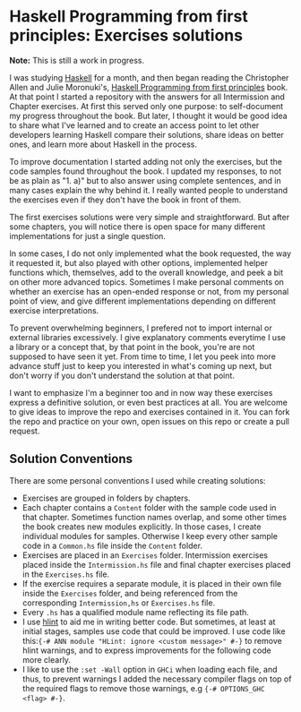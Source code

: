 # Haskell Programming from first principles: Exercises solutions

**Note:** This is still a work in progress.

I was studying [Haskell](https://www.haskell.org/) for a month, and then began reading the Christopher Allen and Julie Moronuki's, [Haskell Programming from first principles](http://haskellbook.com/) book. At that point I started a repository with the answers for all Intermission and Chapter exercises. At first this served only one purpose: to self-document my progress throughout the book. But later, I thought it would be good idea to share what I've learned and to create an access point to let other developers learning Haskell compare their solutions, share ideas on better ones, and learn more about Haskell in the process.

To improve documentation I started adding not only the exercises, but the code samples found throughout the book. I updated my responses, to not be as plain as "1. a)" but to also answer using complete sentences, and in many cases explain the why behind it. I really wanted people to understand the exercises even if they don't have the book in front of them.

The first exercises solutions were very simple and straightforward. But after some chapters, you will notice there is open space for many different implementations for just a single question.

In some cases, I do not only implemented what the book requested, the way it requested it, but also played with other options, implemented helper functions which, themselves, add to the overall knowledge, and peek a bit on other more advanced topics. Sometimes I make personal comments on whether an exercise has an open-ended response or not, from my personal point of view, and give different implementations depending on different exercise interpretations.

To prevent overwhelming beginners, I prefered not to import internal or external libraries excessively. I give explanatory comments everytime I use a library or a concept that, by that point in the book, you're are not supposed to have seen it yet. From time to time, I let you peek into more advance stuff just to keep you interested in what's coming up next, but don't worry if you don't understand the solution at that point.

I want to emphasize I'm a beginner too and in now way these exercises express a definitive solution, or even best practices at all. You are welcome to give ideas to improve the repo and exercises contained in it. You can fork the repo and practice on your own, open issues on this repo or create a pull request.

## Solution Conventions

There are some personal conventions I used while creating solutions:

* Exercises are grouped in folders by chapters.
* Each chapter contains a `Content` folder with the sample code used in that chapter. Sometimes function names overlap, and some other times the book creates new modules explicitly. In those cases, I create individual modules for samples. Otherwise I keep every other sample code in a `Common.hs` file inside the `Content` folder.
* Exercises are placed in an `Exercises` folder. Intermission exercises placed inside the `Intermission.hs` file and final chapter exercises placed in the `Exercises.hs` file.
* If the exercise requires a separate module, it is placed in their own file inside the `Exercises` folder, and being referenced from the corresponding `Intermission,hs` or `Exercises.hs` file.
* Every `.hs` has a qualified module name reflecting its file path.
* I use [hlint](https://hackage.haskell.org/package/hlint) to aid me in writing better code. But sometimes, at least at initial stages, samples use code that could be improved. I use code like this:`{-# ANN module "HLint: ignore <custom message>" #-}` to remove hlint warnings, and to express improvements for the following code more clearly.
* I like to use the `:set -Wall` option in `GHCi` when loading each file, and thus, to prevent warnings I added the necessary compiler flags on top of the required flags to remove those warnings, e.g `{-# OPTIONS_GHC <flag> #-}`.
